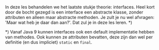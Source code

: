 In deze les behandelen we het laatste stukje theorie: interfaces. Heel kort door de bocht gezegd is een interface een abstracte klasse, zonder attributen en alleen maar abstracte methoden. Je zult je nu wel afvragen: 'Maar wat heb je daar dan aan?'. Dat zul je in deze les leren. \*)

\*) Vanaf Java 9 kunnen interfaces ook een default implementatie hebben van methodes. Ook kunnen ze attributen bevatten, deze zijn dan wel per definitie (en dus impliciet) `static` en `final`.


